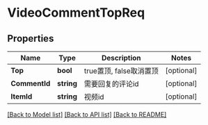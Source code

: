 # VideoCommentTopReq

## Properties

Name | Type | Description | Notes
------------ | ------------- | ------------- | -------------
**Top** | **bool** | true置顶, false取消置顶 | [optional] 
**CommentId** | **string** | 需要回复的评论id | [optional] 
**ItemId** | **string** | 视频id | [optional] 

[[Back to Model list]](../README.md#documentation-for-models) [[Back to API list]](../README.md#documentation-for-api-endpoints) [[Back to README]](../README.md)


